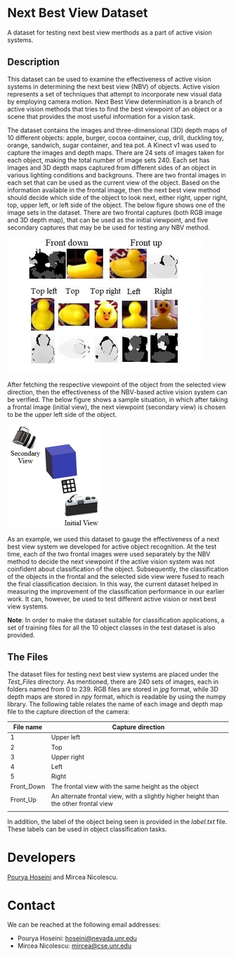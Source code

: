 # Next Best View Dataset
A dataset for testing next best view merthods as a part of active vision systems. 

## Description
This dataset can be used to examine the effectiveness of active vision systems in determining the next best view (NBV) of objects. Active vision represents a set of techniques that attempt to incorporate new visual data by employing camera motion. Next Best View determination is a branch of active vision methods that tries to find the best viewpoint of an object or a scene that provides the most useful information for a vision task.

The dataset contains the images and three-dimensional (3D) depth maps of 10 different objects: apple, burger, cocoa container, cup, drill, duckling toy, orange, sandwich, sugar container, and tea pot. A Kinect v1 was used to capture the images and depth maps. There are 24 sets of images taken for each object, making the total number of image sets 240. Each set has images and 3D depth maps captured from different sides of an object in various lighting conditions and backgrouns. There are two frontal images in each set that can be used as the current view of the object. Based on the information available in the frontal image, then the next best view method should decide which side of the object to look next, either right, upper right, top, upper left, or left side of the object. The below figure shows one of the image sets in the dataset. There are two frontal captures (both RGB image and 3D depth map), that can be used as the initial viewpoint, and five secondary captures that may be be used for testing any NBV method.

![](./docs/dataset_views.jpg)

After fetching the respective viewpoint of the object from the selected view direction, then the effectiveness of the NBV-based active vision system can be verified. The below figure shows a sample situation, in which after taking a frontal image (initial view), the next viewpoint (secondary view) is chosen to be the upper left side of the object.

![An example of the next best view determination to be used with the dataset.](./docs/cameras.jpg)

As an example, we used this dataset to gauge the effectiveness of a next best view system we developed for active object recognition. At the test time, each of the two frontal images were used separately by the NBV method to decide the next viewpoint if the active vision system was not coinfident about classification of the object. Subsequently, the classification of the objects in the frontal and the selected side view were fused to reach the final classification decision. In this way, the current dataset helped in measuring the improvement of the classification performance in our earlier work. It can, however, be used to test different active vision or next best view systems.

**Note**: In order to make the dataset suitable for classification applications, a set of training files for all the 10 object classes in the test dataset is also provided. 

## The Files
The dataset files for testing next best view systems are placed under the *Test_Files* directory. As mentioned, there are 240 sets of images, each in folders named from 0 to 239. RGB files are stored in *jpg* format, while 3D depth maps are stored in *npy* format, which is readable by using the numpy library. The following table relates the name of each image and depth map file to the capture direction of the camera:

|File name|Capture direction|
|---|---|
|1|Upper left|
|2|Top|
|3|Upper right|
|4|Left|
|5|Right|
|Front_Down|The frontal view with the same height as the object|
|Front_Up|An alternate frontal view, with a slightly higher height than the other frontal view|
|||

In addition, the label of the object being seen is provided in the *label.txt* file. These labels can be used in object classification tasks.

<!-- 

# Citation
If you are using this dataset, please cite our papers below, in which this dataset is introduced:

```
@article{hoseini2013,
  title={A one-shot next best view system for active object recognition},
  author={Hoseini, Pourya and Nicolescu, Mircea and Nicolescu, Monica},
  journal={Applied Intelligence},
  volume={},
  number={},
  pages={--},
  year={},
  publisher={Springer}
}
```

```
@inproceedings{hoseini2021surface,
  title={A aurface and appearance-based next best view system for active object recognition},
  author={Hoseini, Pourya and Paul, Shuvo K. and Nicolescu, Mircea and Nicolescu, Monica},
  booktitle={16th International Conference on Computer Vision Theory and Applications (VISAPP)},
  year={2021},
  pages={--}
}
```

-->

# Developers
[Pourya Hoseini](https://github.com/pouryahoseini) and Mircea Nicolescu.

# Contact
We can be reached at the following email addresses:
* Pourya Hoseini: hoseini@nevada.unr.edu
* Mircea Nicolescu: mircea@cse.unr.edu